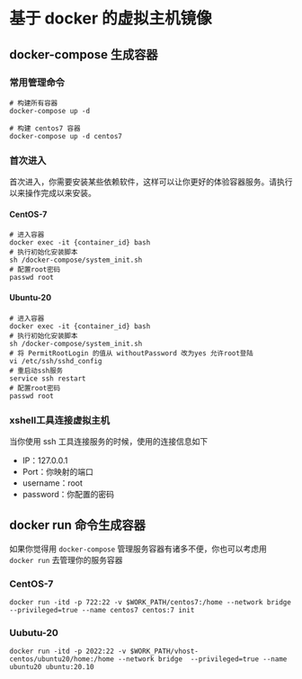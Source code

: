 # 基于 docker 的虚拟主机镜像

## docker-compose 生成容器

### 常用管理命令

```shell
# 构建所有容器
docker-compose up -d

# 构建 centos7 容器
docker-compose up -d centos7
```

### 首次进入

首次进入，你需要安装某些依赖软件，这样可以让你更好的体验容器服务。请执行以来操作完成以来安装。

#### CentOS-7

```shell
# 进入容器
docker exec -it {container_id} bash
# 执行初始化安装脚本
sh /docker-compose/system_init.sh
# 配置root密码
passwd root
```

#### Ubuntu-20

```shell
# 进入容器
docker exec -it {container_id} bash
# 执行初始化安装脚本
sh /docker-compose/system_init.sh
# 将 PermitRootLogin 的值从 withoutPassword 改为yes 允许root登陆
vi /etc/ssh/sshd_config
# 重启动ssh服务 
service ssh restart
# 配置root密码
passwd root
```

### xshell工具连接虚拟主机

当你使用 ssh 工具连接服务的时候，使用的连接信息如下

- IP：127.0.0.1
- Port：你映射的端口
- username：root
- password：你配置的密码

## docker run 命令生成容器

如果你觉得用 `docker-compose` 管理服务容器有诸多不便，你也可以考虑用 `docker run` 去管理你的服务容器

### CentOS-7

```shell
docker run -itd -p 722:22 -v $WORK_PATH/centos7:/home --network bridge  --privileged=true --name centos7 centos:7 init
```

### Uubutu-20

```shell
docker run -itd -p 2022:22 -v $WORK_PATH/vhost-centos/ubuntu20/home:/home --network bridge  --privileged=true --name ubuntu20 ubuntu:20.10
```
